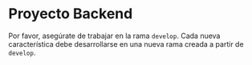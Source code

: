 # Proyecto Backend

Por favor, asegúrate de trabajar en la rama `develop`. Cada nueva característica debe desarrollarse en una nueva rama creada a partir de `develop`.